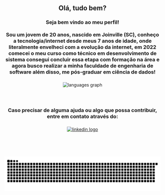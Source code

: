 <h2 align="center">Olá, tudo bem?</h2>

###

<h3 align="center">Seja bem vindo ao meu perfil!<br><br>Sou um jovem de 20 anos, nascido em Joinville (SC), conheço a tecnologia/internet desde meus 7 anos de idade, onde literalmente envelheci com a evolução da internet, em 2022 comecei o meu curso como técnico em desenvolvimento de sistema consegui concluir essa etapa com formação na área e agora busco realizar a minha faculdade de engenharia de software além disso, me pós-graduar em ciência de dados!</h3>

###

<div align="center">
  <img src="https://github-readme-stats.vercel.app/api/top-langs?username=devlongen&locale=en&hide_title=false&layout=compact&card_width=320&langs_count=10&theme=dark&hide_border=true" height="400" alt="languages graph"  />
</div>

###

<br clear="both">

<h3 align="center">Caso precisar de alguma ajuda ou algo que possa contribuir, entre em contato através do:</h3>

###

<div align="center">
  <a href="https://www.linkedin.com/in/iagolongen/" target="_blank">
    <img src="https://img.shields.io/static/v1?message=LinkedIn&logo=linkedin&label=&color=0077B5&logoColor=white&labelColor=&style=for-the-badge" height="35" alt="linkedin logo"  />
  </a>
</div>

###

<br clear="both">

###

<br clear="both">

<img src="https://raw.githubusercontent.com/devlongen/devlongen/output/snake.svg" alt="Snake animation" />

###
